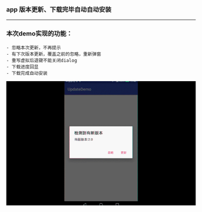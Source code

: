 ### app 版本更新、下载完毕自动自动安装
---

### 本次demo实现的功能：
```
- 忽略本次更新，不再提示
- 有下次版本更新，覆盖之前的忽略，重新弹窗
- 重写虚拟后退键不能关闭dialog
- 下载进度回显
- 下载完成自动安装
```

![image](https://github.com/BmobSnail/UpdateDemo/blob/master/images/UpdateDemo.gif)
